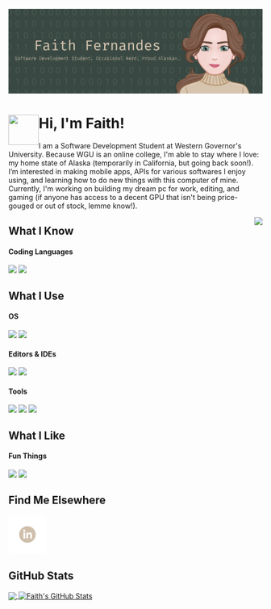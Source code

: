 <!-- Header Image - Made on Canva, Avatar Created on https://avatarmaker.com/ -->
[![Header](https://github.com/faithfernandes/faithfernandes/blob/main/githubheader.png "Header image that says 'Faith Fernandes - Software Development Student. Occasional Nerd. Proud Alaskan.")](https://www.linkedin.com/in/faithfernandes/)

<!-- INTRODUCTION -->
<!-- Waving GIF, Found on https://giphy.com/ -->
# <img src='https://media3.giphy.com/media/ZZMocqZ75tuVqvMQ9I/giphy.gif?cid=5e21488619cca5d6975362da38a9ae402c391bb049cf3fba&rid=giphy.gif&ct=s' align=left width='60' height='60'/> Hi, I'm Faith!
I am a Software Development Student at Western Governor's University. Because WGU is an online college, I'm able to stay where I love: my home state of Alaska (temporarily in California, but going back soon!). I’m interested in making mobile apps, APIs for various softwares I enjoy using, and learning how to do new things with this computer of mine. Currently, I'm working on building my dream pc for work, editing, and gaming (if anyone has access to a decent GPU that isn't being price-gouged or out of stock, lemme know!).

<!-- ## What I've Done  -- Will add when I have some projects to show off! -->
<!-- Dog Typing on Laptop GIF, Found on https://giphy.com/ -->
<img src='https://media0.giphy.com/media/ghH2IM8IvG9Hh6No0r/giphy.gif?cid=5e21488619cca5d6975362da38a9ae402c391bb049cf3fba&rid=giphy.gif&ct=s' align='right'>

## What I Know
#### Coding Languages
![](https://img.shields.io/badge/Code-Java-informational??style=for-the-badge&logo=java&logoColor=white&color=cfbfab&labelColor=44574f)
![](https://img.shields.io/badge/Code-C++-informational??style=for-the-badge&logo=c++&logoColor=white&color=cfbfab&labelColor=44574f)
</br>

## What I Use
#### OS
![](https://img.shields.io/badge/OS-Windows-informational??style=for-the-badge&logo=windows&logoColor=white&color=cfbfab&labelColor=44574f)
![](https://img.shields.io/badge/OS-Mac-informational??style=for-the-badge&logo=macos&logoColor=white&color=cfbfab&labelColor=44574f)
</br>
#### Editors & IDEs
![](https://img.shields.io/badge/IDE-Visual_Studio-informational??style=for-the-badge&logo=visual-studio&logoColor=white&color=cfbfab&labelColor=44574f)
![](https://img.shields.io/badge/Editor-Visual_Studio_Code-informational??style=for-the-badge&logo=visual-studio-code&logoColor=white&color=cfbfab&labelColor=44574f)
</br>
#### Tools
![](https://img.shields.io/badge/Tool-PostgreSQL-informational??style=for-the-badge&logo=PostgreSQL&logoColor=white&color=cfbfab&labelColor=44574f)
![](https://img.shields.io/badge/Tool-Git-informational??style=for-the-badge&logo=git&logoColor=white&color=cfbfab&labelColor=44574f)
![](https://img.shields.io/badge/Tool-GitHub-informational??style=for-the-badge&logo=github&logoColor=white&color=cfbfab&labelColor=44574f)
</br>
## What I Like
#### Fun Things
![](https://img.shields.io/badge/Software-Discord-informational??style=for-the-badge&logo=discord&logoColor=white&color=cfbfab&labelColor=44574f)
![](https://img.shields.io/badge/Software-Notion-informational??style=for-the-badge&logo=notion&logoColor=white&color=cfbfab&labelColor=44574f)
## Find Me Elsewhere
<!-- LinkIn -->
[<img src='social icons/linkedin.png' width='75'>](https://www.linkedin.com/in/faithfernandes/)
<!-- Might add if I end up making a personal website [<img src='social icons/wordpress.png' width='75'>](https://faithfernandes.wordpress.com) -->


## GitHub Stats
<!-- Most Used Languages -->
<a href="https://github.com/faithfernandes/faithfernandes">
  <img align="center" src="https://github-readme-stats.vercel.app/api/top-langs/?username=faithfernandes&tex&title_color=ffffff&text_color=c9cacc&icon_color=cfbfab&bg_color=44574f&layout=compact" />
</a>
<!-- GitHub Stats -->
<a href="https://github.com/faithfernandes/faithfernandes">
  <img align="center" src="https://github-readme-stats.vercel.app/api?username=faithfernandes&show_icons=true&line_height=27&count_private=true&title_color=ffffff&text_color=c9cacc&icon_color=cfbfab&bg_color=44574f" alt="Faith's GitHub Stats" />
</a>

<!-- Resources
Avatar: https://avatarmaker.com/
GIFs: https://giphy.com/
Shields: https://shields.io/category/build
Icons: https://simpleicons.org/
Inspiration: https://github.com/MartinHeinz/MartinHeinz/blob/master/README.md
